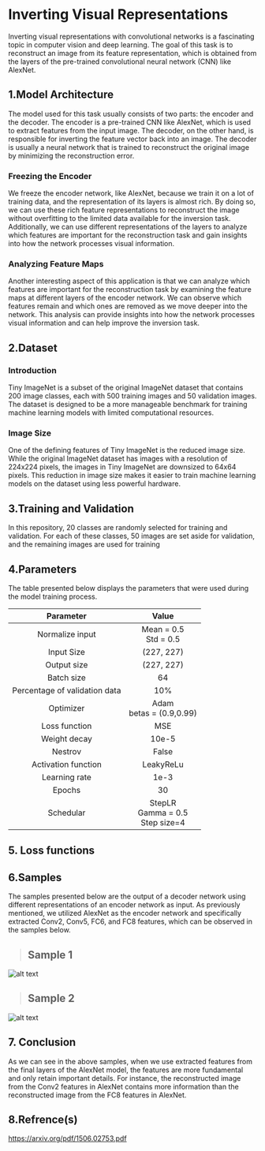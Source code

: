 
# Inverting Visual Representations

Inverting visual representations with convolutional networks is a fascinating topic in computer vision and deep learning. The goal of this task is to reconstruct an image from its feature representation, which is obtained from the layers of the pre-trained convolutional neural network (CNN) like AlexNet.

## 1.Model Architecture

The model used for this task usually consists of two parts: the encoder and the decoder. The encoder is a pre-trained CNN like AlexNet, which is used to extract features from the input image. The decoder, on the other hand, is responsible for inverting the feature vector back into an image. The decoder is usually a neural network that is trained to reconstruct the original image by minimizing the reconstruction error.

### Freezing the Encoder

We freeze the encoder network, like AlexNet, because we train it on a lot of training data, and the representation of its layers is almost rich. By doing so, we can use these rich feature representations to reconstruct the image without overfitting to the limited data available for the inversion task. Additionally, we can use different representations of the layers to analyze which features are important for the reconstruction task and gain insights into how the network processes visual information.

### Analyzing Feature Maps

Another interesting aspect of this application is that we can analyze which features are important for the reconstruction task by examining the feature maps at different layers of the encoder network. We can observe which features remain and which ones are removed as we move deeper into the network. This analysis can provide insights into how the network processes visual information and can help improve the inversion task.

## 2.Dataset

### Introduction

Tiny ImageNet is a subset of the original ImageNet dataset that contains 200 image classes, each with 500 training images and 50 validation images. The dataset is designed to be a more manageable benchmark for training machine learning models with limited computational resources.

### Image Size

One of the defining features of Tiny ImageNet is the reduced image size. While the original ImageNet dataset has images with a resolution of 224x224 pixels, the images in Tiny ImageNet are downsized to 64x64 pixels. This reduction in image size makes it easier to train machine learning models on the dataset using less powerful hardware.


## 3.Training and Validation

In this repository, 20 classes are randomly selected for training and validation. For each of these classes, 50 images are set aside for validation, and the remaining images are used for training


## 4.Parameters

The table presented below displays the parameters that were used during the model training process.

|           Parameter           |                  Value                   |
| :---------------------------: | :--------------------------------------: |
|        Normalize input        |        Mean = 0.5 <br> Std = 0.5         |
|          Input Size           |                (227, 227)                |
|          Output size          |                (227, 227)                |
|          Batch size           |                    64                    |
| Percentage of validation data |                   10%                    |
|           Optimizer           |       Adam <br> betas = (0.9,0.99)       |
|         Loss function         |                   MSE                    |
|         Weight decay          |                  10e-5                   |
|            Nestrov            |                  False                   |
|      Activation function      |                LeakyReLu                 |
|         Learning rate         |                   1e-3                   |
|            Epochs             |                    30                    |
|           Schedular           | StepLR <br> Gamma = 0.5 <br> Step size=4 |

## 5. Loss functions



## 6.Samples
The samples presented below are the output of a decoder network using different representations of an encoder network as input. As previously mentioned, we utilized AlexNet as the encoder network and specifically extracted Conv2, Conv5, FC6, and FC8 features, which can be observed in the samples below.

> ## Sample 1
![alt text](./figs/sample1.png)

> ## Sample 2
![alt text](./figs/sample2.png)

## 7. Conclusion
As we can see in the above samples, when we use extracted features from the final layers of the AlexNet model, the features are more fundamental and only retain important details. For instance, the reconstructed image from the Conv2 features in AlexNet contains more information than the reconstructed image from the FC8 features in AlexNet.

## 8.Refrence(s)
https://arxiv.org/pdf/1506.02753.pdf

